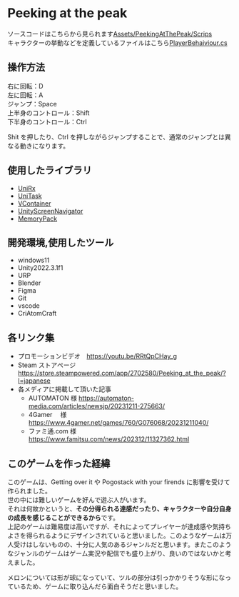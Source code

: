 # Peeking at the peak

ソースコードはこちらから見られます[Assets/PeekingAtThePeak/Scrips](https://github.com/ItsukiMakino/Peeking-at-the-peak/tree/main/Assets/PeekingAtThePeak/Scripts)  
キャラクターの挙動などを定義しているファイルはこちら[PlayerBehaiviour.cs](https://github.com/ItsukiMakino/Peeking-at-the-peak/blob/main/Assets/PeekingAtThePeak/Scripts/Runtime/Common/Player/PlayerBehaiviour.cs)

## 操作方法

右に回転：D  
左に回転：A  
ジャンプ：Space  
上半身のコントロール：Shift  
下半身のコントロール：Ctrl

Shit を押したり、Ctrl を押しながらジャンプすることで、通常のジャンプとは異なる動きになります。

## 使用したライブラリ

- [UniRx](https://github.com/neuecc/UniRx)
- [UniTask](https://github.com/Cysharp/UniTask)
- [VContainer](https://github.com/hadashiA/VContainer)
- [UnityScreenNavigator](https://github.com/Haruma-K/UnityScreenNavigator)
- [MemoryPack](https://github.com/Cysharp/MemoryPack)

## 開発環境,使用したツール

- windows11
- Unity2022.3.1f1
- URP
- Blender
- Figma
- Git
- vscode
- CriAtomCraft

## 各リンク集

- プロモーションビデオ　https://youtu.be/RRtQpCHay_g
- Steam ストアページ　https://store.steampowered.com/app/2702580/Peeking_at_the_peak/?l=japanese
- 各メディアに掲載して頂いた記事
  - AUTOMATON 様 https://automaton-media.com/articles/newsjp/20231211-275663/
  - 4Gamer 　様　https://www.4gamer.net/games/760/G076068/20231211040/
  - ファミ通.com 様　https://www.famitsu.com/news/202312/11327362.html

## このゲームを作った経緯

このゲームは、Getting over it や Pogostack with your firends に影響を受けて作られました。  
世の中には難しいゲームを好んで遊ぶ人がいます。  
それは何故かというと、**その分得られる達感だったり、キャラクターや自分自身の成長を感じることができるから**です。  
上記のゲームは難易度は高いですが、それによってプレイヤーが達成感や気持ちよさを得られるようにデザインされていると思いました。このようなゲームは万人受けはしないものの、十分に人気のあるジャンルだと思います。またこのようなジャンルのゲームはゲーム実況や配信でも盛り上がり、良いのではないかと考えました。

メロンについては形が球になっていて、ツルの部分は引っかかりそうな形になっているため、ゲームに取り込んだら面白そうだと思いました。
